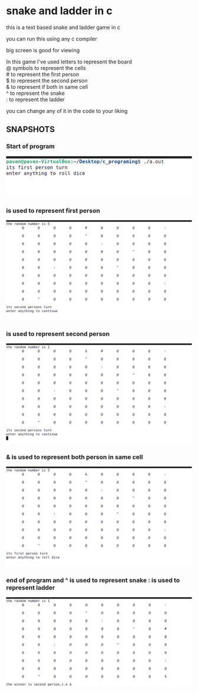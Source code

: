 # snake and ladder in c
this is a text based snake and ladder game in c 

you can run this using any c compiler 

big screen is good for viewing 

In this game I've used letters to represent the board\
@ symbols to represent the cells\
\# to represent the first person\
$ to represent the second person\
& to represent if both in same cell\
^ to represent the snake\
: to represent the ladder

you can change any of it in the code to your liking

## SNAPSHOTS

### Start of program
![program welcome screen photo](https://github.com/pavanparashuramdevang/snake_and_ladder-in-c/blob/main/snapshots/image_1.png?raw=true)
### is used to represent first person
![# is used to represent first person](https://github.com/pavanparashuramdevang/snake_and_ladder-in-c/blob/main/snapshots/image_2.png?raw=true)
### is used to represent second person
![$ is used to represent second person](https://github.com/pavanparashuramdevang/snake_and_ladder-in-c/blob/main/snapshots/image_3.png?raw=true)
### & is used to represent both person in same cell
![& is used to represent both person in same cell](https://github.com/pavanparashuramdevang/snake_and_ladder-in-c/blob/main/snapshots/image_4.png?raw=true)
### end of program and ^ is used to represent snake : is used to represent ladder
![end of program and ^ is used to represent snake : is used to represent ladder](https://github.com/pavanparashuramdevang/snake_and_ladder-in-c/blob/main/snapshots/image_5.png?raw=true)
